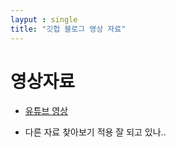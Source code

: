 ```yaml
---
layput : single
title: "깃헙 블로그 영상 자료"
---
```


# 영상자료

* [유튜브 영상](https://www.youtube.com/watch?v=ACzFIAOsfpM)

* 다른 자료 찾아보기
 적용 잘 되고 있나..   
